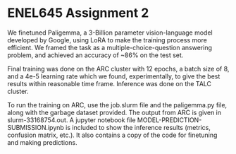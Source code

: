 # ENEL645 Assignment 2

We finetuned Paligemma, a 3-Billion parameter vision-language model developed by Google, using LoRA to make the training process more efficient. We framed the task as a multiple-choice-question answering problem, and achieved an accuracy of ~86% on the test set.

Final training was done on the ARC cluster with 12 epochs, a batch size of 8, and a 4e-5 learning rate which we found, experimentally, to give the best results within reasonable time frame. Inference was done on the TALC cluster. 

To run the training on ARC, use the job.slurm file and the paligemma.py file, along with the garbage dataset provided. The output from ARC is given in slurm-33168754.out. A jupyter notebook file MODEL-PREDICTION-SUBMISSION.ipynb is included to show the inference results (metrics, confusion matrix, etc.). It also contains a copy of the code for finetuning and making predictions. 
